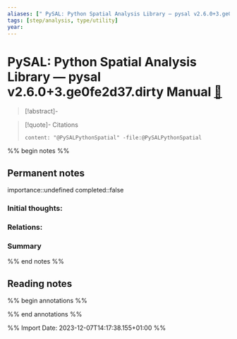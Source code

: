 ```yaml
---
aliases: [" PySAL: Python Spatial Analysis Library — pysal v2.6.0+3.ge0fe2d37.dirty Manual"]
tags: [step/analysis, type/utility]
year: 
---
```

# PySAL: Python Spatial Analysis Library — pysal v2.6.0+3.ge0fe2d37.dirty Manual [📖](zotero://select/library/items/9DUHVEJG)

> [!abstract]-
> 

> [!quote]- Citations
> 
> ```query
> content: "@PySALPythonSpatial" -file:@PySALPythonSpatial
> ```

%% begin notes %%
## Permanent notes
importance::undefined
completed::false
### Initial thoughts:


### Relations:


### Summary


%% end notes %%
## Reading notes
%% begin annotations %%

%% end annotations %%



%% Import Date: 2023-12-07T14:17:38.155+01:00 %%
